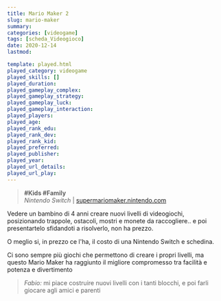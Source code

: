 ```yaml
---
title: Mario Maker 2
slug: mario-maker
summary: 
categories: [videogame]
tags: [scheda_Videogioco]
date: 2020-12-14
lastmod: 

template: played.html
played_category: videogame
played_skills: []
played_duration: 
played_gameplay_complex: 
played_gameplay_strategy: 
played_gameplay_luck: 
played_gameplay_interaction: 
played_players: 
played_age: 
played_rank_edu: 
played_rank_dev: 
played_rank_kid: 
played_preferred: 
played_publisher: 
played_year: 
played_url_details: 
played_url_play: 
---
```


> **#Kids #Family**   
> *Nintendo Switch* | [supermariomaker.nintendo.com](https://supermariomaker.nintendo.com/)   

Vedere un bambino di 4 anni creare nuovi livelli di videogiochi, posizionando trappole, ostacoli, mostri e monete da raccogliere.. e poi presentartelo sfidandoti a risolverlo, non ha prezzo.

O meglio si, in prezzo ce l'ha, il costo di una Nintendo Switch e schedina.

Ci sono sempre più giochi che permettono di creare i propri livelli, ma questo Mario Maker ha raggiunto il migliore compromesso tra facilità e potenza e divertimento

> *Fabio:*
> mi piace costruire nuovi livelli con i tanti blocchi, e poi farli giocare agli amici e parenti


